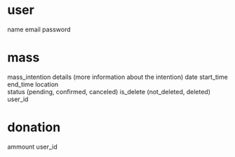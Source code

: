 # user 
  name 
  email
  password

# mass 
  mass_intention
  details (more information about the intention)
  date 
  start_time
  end_time
  location  
  status (pending, confirmed, canceled)
  is_delete (not_deleted, deleted)
  user_id


# donation
  ammount
  user_id
